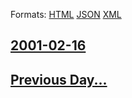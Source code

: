 
Formats: [HTML](2001/02/16/index.html)  [JSON](2001/02/16/index.json)  [XML](2001/02/16/index.xml)  

## [2001-02-16](/news/2001/02/16/index.md)

## [Previous Day...](/news/2001/02/15/index.md)

